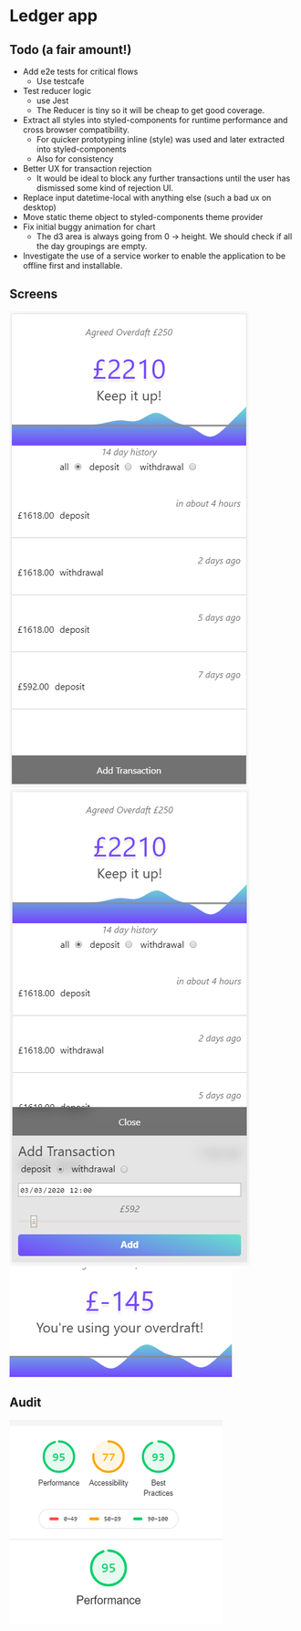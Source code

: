 # Ledger app

## Todo (a fair amount!)

- Add e2e tests for critical flows
  - Use testcafe
- Test reducer logic
  - use Jest
  - The Reducer is tiny so it will be cheap to get good coverage.
- Extract all styles into styled-components for runtime performance and cross browser compatibility.
  - For quicker prototyping inline (style) was used and later extracted into styled-components
  - Also for consistency
- Better UX for transaction rejection
  - It would be ideal to block any further transactions until the user has dismissed some kind of rejection UI.
- Replace input datetime-local with anything else (such a bad ux on desktop)
- Move static theme object to styled-components theme provider
- Fix initial buggy animation for chart
  - The d3 area is always going from 0 -> height. We should check if all the day groupings are empty.
- Investigate the use of a service worker to enable the application to be offline first and installable.

## Screens

![Screenshot 1](./screenshot-1.PNG) ![Screenshot 2](./screenshot-2.PNG) ![Screenshot 3](./screenshot-3.PNG)

## Audit

![Google Lighthouse Audit](./audit.PNG)

